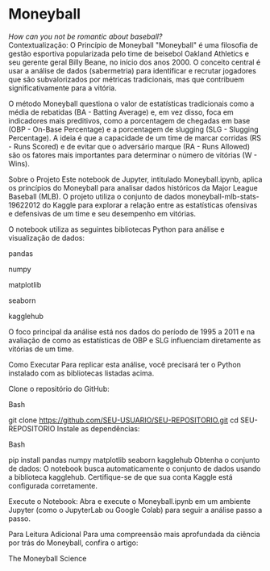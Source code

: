 # Moneyball
<i> How can you not be romantic about baseball? </i>
<br>
Contextualização: O Princípio de Moneyball
"Moneyball" é uma filosofia de gestão esportiva popularizada pelo time de beisebol Oakland Athletics e seu gerente geral Billy Beane, no início dos anos 2000. O conceito central é usar a análise de dados (sabermetria) para identificar e recrutar jogadores que são subvalorizados por métricas tradicionais, mas que contribuem significativamente para a vitória.

O método Moneyball questiona o valor de estatísticas tradicionais como a média de rebatidas (BA - Batting Average) e, em vez disso, foca em indicadores mais preditivos, como a porcentagem de chegadas em base (OBP - On-Base Percentage) e a porcentagem de slugging (SLG - Slugging Percentage). A ideia é que a capacidade de um time de marcar corridas (RS - Runs Scored) e de evitar que o adversário marque (RA - Runs Allowed) são os fatores mais importantes para determinar o número de vitórias (W - Wins).

Sobre o Projeto
Este notebook de Jupyter, intitulado Moneyball.ipynb, aplica os princípios do Moneyball para analisar dados históricos da Major League Baseball (MLB). O projeto utiliza o conjunto de dados moneyball-mlb-stats-19622012 do Kaggle para explorar a relação entre as estatísticas ofensivas e defensivas de um time e seu desempenho em vitórias.

O notebook utiliza as seguintes bibliotecas Python para análise e visualização de dados:

pandas

numpy

matplotlib

seaborn

kagglehub

O foco principal da análise está nos dados do período de 1995 a 2011 e na avaliação de como as estatísticas de OBP e SLG influenciam diretamente as vitórias de um time.

Como Executar
Para replicar esta análise, você precisará ter o Python instalado com as bibliotecas listadas acima.

Clone o repositório do GitHub:

Bash

git clone https://github.com/SEU-USUARIO/SEU-REPOSITORIO.git
cd SEU-REPOSITORIO
Instale as dependências:

Bash

pip install pandas numpy matplotlib seaborn kagglehub
Obtenha o conjunto de dados:
O notebook busca automaticamente o conjunto de dados usando a biblioteca kagglehub. Certifique-se de que sua conta Kaggle está configurada corretamente.

Execute o Notebook:
Abra e execute o Moneyball.ipynb em um ambiente Jupyter (como o JupyterLab ou Google Colab) para seguir a análise passo a passo.

Para Leitura Adicional
Para uma compreensão mais aprofundada da ciência por trás do Moneyball, confira o artigo:

The Moneyball Science







